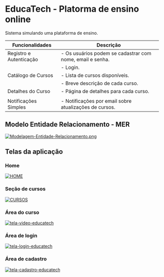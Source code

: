 # EducaTech - Platorma de ensino online

Sistema simulando uma plataforma de ensino.

| Funcionalidades                | Descrição                                                                                      |
|-------------------------------|------------------------------------------------------------------------------------------------|
| Registro e Autenticação        | - Os usuários podem se cadastrar com nome, email e senha.                                      |
|                               | - Login.                                                    |
| Catálogo de Cursos             | - Lista de cursos disponíveis.                                                 |
|                               | - Breve descrição de cada curso.                                                              |
| Detalhes do Curso              | - Página de detalhes para cada curso.                                                         |
|                               |                                             |
| Notificações Simples           | - Notificações por email sobre atualizações de cursos.                                        |



## Modelo Entidade Relacionamento - MER

[![Modelagem-Entidade-Relacionamento.png](https://i.postimg.cc/QCvBhwz5/Modelagem-Entidade-Relacionamento.png)](https://postimg.cc/K3rc5qxv)

## Telas da aplicação

### Home
<a href="https://ibb.co/Kw0rMMw"><img src="https://i.ibb.co/2NnkDDN/HOME.png" alt="HOME" border="0"></a>

### Seção de cursos

<a href="https://ibb.co/VSj3fj0"><img src="https://i.ibb.co/1qvbFvY/CURSOS.png" alt="CURSOS" border="0"></a>

### Área do curso

<a href="https://ibb.co/xjGt0gb"><img src="https://i.ibb.co/Ph4vnWy/tela-video-educatech.png" alt="tela-video-educatech" border="0"></a>

### Área de login

<a href="https://ibb.co/MMs1zMy"><img src="https://i.ibb.co/D5tMB5P/tela-login-educatech.png" alt="tela-login-educatech" border="0"></a>

### Área de cadastro

<a href="https://ibb.co/4ff0S8J"><img src="https://i.ibb.co/X44G57V/tela-cadastro-educatech.png" alt="tela-cadastro-educatech" border="0"></a>


